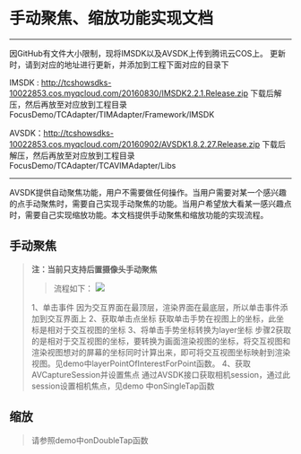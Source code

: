 # 手动聚焦、缩放功能实现文档

------
因GitHub有文件大小限制，现将IMSDK以及AVSDK上传到腾讯云COS上。 更新时，请到对应的地址进行更新，并添加到工程下面对应的目录下

IMSDK : http://tcshowsdks-10022853.cos.myqcloud.com/20160830/IMSDK2.2.1.Release.zip 下载后解压，然后再放至对应放到工程目录 FocusDemo/TCAdapter/TIMAdapter/Framework/IMSDK

AVSDK：http://tcshowsdks-10022853.cos.myqcloud.com/20160902/AVSDK1.8.2.27.Release.zip 下载后解压，然后再放至对应放到工程目录 FocusDemo/TCAdapter/TCAVIMAdapter/Libs

------

AVSDK提供自动聚焦功能，用户不需要做任何操作。当用户需要对某一个感兴趣的点手动聚焦时，需要自己实现手动聚焦的功能。当用户希望放大看某一感兴趣点时，需要自己实现缩放功能。本文档提供手动聚焦和缩放功能的实现流程。
## 手动聚焦 ##
> **注：当前只支持后置摄像头手动聚焦**
> > 流程如下：
![](http://img.blog.csdn.net/20160921185424943)
> 
> 1、单击事件
>  因为交互界面在最顶层，渲染界面在最底层，所以单击事件添加到交互界面上
>  2、获取单击点坐标
>  获取单击手势在视图上的坐标，此坐标是相对于交互视图的坐标
>  3、将单击手势坐标转换为layer坐标
>  步骤2获取的是相对于交互视图的坐标，要转换为画面渲染视图的坐标，将交互视图和渲染视图想对的屏幕的坐标同时计算出来，即可将交互视图坐标映射到渲染视图。见demo中layerPointOfInterestForPoint函数。
>  4、获取AVCaptureSession并设置焦点
>  通过AVSDK接口获取相机session，通过此session设置相机焦点，见demo 中onSingleTap函数

## 缩放 ##
> 请参照demo中onDoubleTap函数